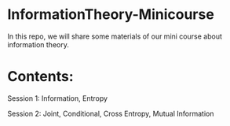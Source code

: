 # InformationTheory-Minicourse
In this repo, we will share some materials of our mini course about information theory.

# Contents: 
Session 1: Information, Entropy

Session 2: Joint, Conditional, Cross Entropy, Mutual Information
